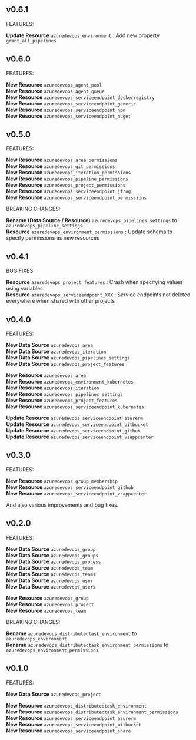## v0.6.1

FEATURES:

**Update Resource** `azuredevops_environment` : Add new property `grant_all_pipelines`<br/>

## v0.6.0

FEATURES:

**New Resource** `azuredevops_agent_pool`<br/>
**New Resource** `azuredevops_agent_queue`<br/>
**New Resource** `azuredevops_serviceendpoint_dockerregistry`<br/>
**New Resource** `azuredevops_serviceendpoint_generic`<br/>
**New Resource** `azuredevops_serviceendpoint_npm`<br/>
**New Resource** `azuredevops_serviceendpoint_nuget`<br/>

## v0.5.0

FEATURES:

**New Resource** `azuredevops_area_permissions`<br/>
**New Resource** `azuredevops_git_permissions`<br/>
**New Resource** `azuredevops_iteration_permissions`<br/>
**New Resource** `azuredevops_pipeline_permissions`<br/>
**New Resource** `azuredevops_project_permissions`<br/>
**New Resource** `azuredevops_serviceendpoint_jfrog`<br/>
**New Resource** `azuredevops_serviceendpoint_permissions`<br/>

BREAKING CHANGES:

**Rename (Data Source / Resource)** `azuredevops_pipelines_settings` to `azuredevops_pipeline_settings`<br/>
**Resource** `azuredevops_environment_permissions` : Update schema to specify permissions as new resources<br/>

## v0.4.1

BUG FIXES:

**Resource** `azuredevops_project_features` : Crash when specifying values using variables<br/>
**Resource** `azuredevops_serviceendpoint_XXX` : Service endpoints not deleted everywhere when shared with other projects<br/>

## v0.4.0

FEATURES:

**New Data Source** `azuredevops_area`<br/>
**New Data Source** `azuredevops_iteration`<br/>
**New Data Source** `azuredevops_pipelines_settings`<br/>
**New Data Source** `azuredevops_project_features`<br/>

**New Resource** `azuredevops_area`<br/>
**New Resource** `azuredevops_environment_kubernetes`<br/>
**New Resource** `azuredevops_iteration`<br/>
**New Resource** `azuredevops_pipelines_settings`<br/>
**New Resource** `azuredevops_project_features`<br/>
**New Resource** `azuredevops_serviceendpoint_kubernetes`<br/>

**Update Resource** `azuredevops_serviceendpoint_azurerm `<br/>
**Update Resource** `azuredevops_serviceendpoint_bitbucket `<br/>
**Update Resource** `azuredevops_serviceendpoint_github `<br/>
**Update Resource** `azuredevops_serviceendpoint_vsappcenter `<br/>

## v0.3.0

FEATURES:

**New Resource** `azuredevops_group_membership`<br/>
**New Resource** `azuredevops_serviceendpoint_github`<br/>
**New Resource** `azuredevops_serviceendpoint_vsappcenter`<br/>

And also various improvements and bug fixes.

## v0.2.0

FEATURES:

**New Data Source** `azuredevops_group`<br/>
**New Data Source** `azuredevops_groups`<br/>
**New Data Source** `azuredevops_process`<br/>
**New Data Source** `azuredevops_team`<br/>
**New Data Source** `azuredevops_teams`<br/>
**New Data Source** `azuredevops_user`<br/>
**New Data Source** `azuredevops_users`<br/>

**New Resource** `azuredevops_group`<br/>
**New Resource** `azuredevops_project`<br/>
**New Resource** `azuredevops_team`<br/>

BREAKING CHANGES:

**Rename** `azuredevops_distributedtask_environment` to `azuredevops_environment`<br/>
**Rename** `azuredevops_distributedtask_environment_permissions` to `azuredevops_environment_permissions`<br/>

## v0.1.0

FEATURES:

**New Data Source** `azuredevops_project`<br/>

**New Resource** `azuredevops_distributedtask_environment`<br/>
**New Resource** `azuredevops_distributedtask_environment_permissions`<br/> 
**New Resource** `azuredevops_serviceendpoint_azurerm`<br/>
**New Resource** `azuredevops_serviceendpoint_bitbucket`<br/>
**New Resource** `azuredevops_serviceendpoint_share`<br/>
